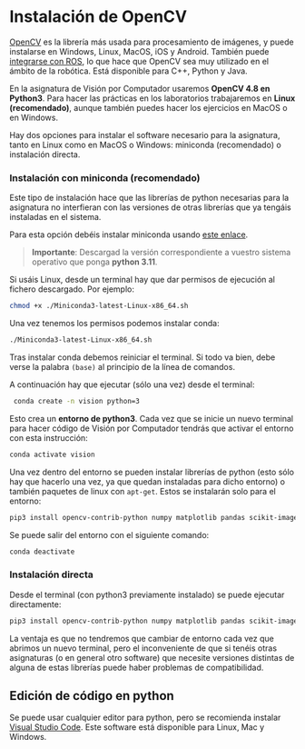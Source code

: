 # Instalación de OpenCV

[OpenCV](http://opencv.org) es la librería más usada para procesamiento de imágenes, y puede instalarse en Windows, Linux, MacOS, iOS y Android. También puede [integrarse con ROS](http://wiki.ros.org/vision_opencv), lo que hace que OpenCV sea muy utilizado en el ámbito de la robótica. Está disponible para C++, Python y Java.

En la asignatura de Visión por Computador usaremos **OpenCV 4.8 en Python3**. Para hacer las prácticas en los laboratorios trabajaremos en **Linux (recomendado)**, aunque también puedes hacer los ejercicios en MacOS o en Windows.

Hay dos opciones para instalar el software necesario para la asignatura, tanto en Linux como en MacOS o Windows: miniconda (recomendado) o instalación directa.

### Instalación con miniconda (recomendado)

Este tipo de instalación hace que las librerías de python necesarias para la asignatura no interfieran con las versiones de otras librerías que ya tengáis instaladas en el sistema.

Para esta opción debéis instalar miniconda usando [este enlace](https://docs.conda.io/en/latest/miniconda.html).

> **Importante**: Descargad la versión correspondiente a vuestro sistema operativo que ponga **python 3.11**. 

Si usáis Linux, desde un terminal hay que dar permisos de ejecución al fichero descargado. Por ejemplo:

```zsh
chmod +x ./Miniconda3-latest-Linux-x86_64.sh
```

Una vez tenemos los permisos podemos instalar conda:
```zsh
./Miniconda3-latest-Linux-x86_64.sh
```

Tras instalar conda debemos reiniciar el terminal. Si todo va bien, debe verse la palabra `(base)` al principio de la línea de comandos.

A continuación hay que ejecutar (sólo una vez) desde el terminal:

```zsh
 conda create -n vision python=3
```

Esto crea un **entorno de python3**. Cada vez que se inicie un nuevo terminal para hacer código de Visión por Computador tendrás que activar el entorno con esta instrucción:

```zsh
conda activate vision
```

Una vez dentro del entorno se pueden instalar librerías de python (esto sólo hay que hacerlo una vez, ya que quedan instaladas para dicho entorno) o también paquetes de linux con `apt-get`. Estos se instalarán solo para el entorno:

```zsh
pip3 install opencv-contrib-python numpy matplotlib pandas scikit-image scikit-learn
```

Se puede salir del entorno con el siguiente comando:

```zsh
conda deactivate
```

### Instalación directa

Desde el terminal (con python3 previamente instalado) se puede ejecutar directamente:

```zsh
pip3 install opencv-contrib-python numpy matplotlib pandas scikit-image scikit-learn
```

La ventaja es que no tendremos que cambiar de entorno cada vez que abrimos un nuevo terminal, pero el inconveniente de que si tenéis otras asignaturas (o en general otro software) que necesite versiones distintas de alguna de estas librerías puede haber problemas de compatibilidad.

## Edición de código en python

Se puede usar cualquier editor para python, pero se recomienda instalar [Visual Studio Code](https://code.visualstudio.com). Este software está disponible para Linux, Mac y Windows.
